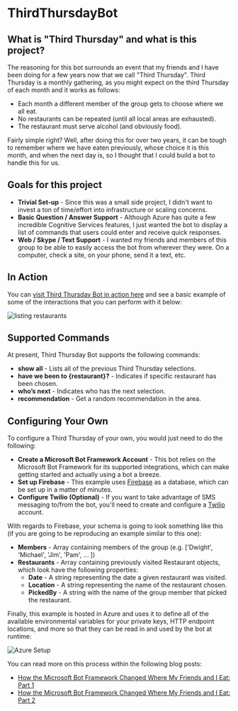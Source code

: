 # ThirdThursdayBot

## What is "Third Thursday" and what is this project?

The reasoning for this bot surrounds an event that my friends and I have been doing for a few years now that we call "Third Thursday". Third Thursday is a monthly gathering, as you might expect on the third Thursday of each month and it works as follows:

 - Each month a different member of the group gets to choose where we all eat.
 - No restaurants can be repeated (until all local areas are exhausted).
 - The restaurant must serve alcohol (and obviously food).

Fairly simple right? Well, after doing this for over two years, it can be tough to remember where we have eaten previously, whose choice it is this month, and when the next day is, so I thought that I could build a bot to handle this for us.

## Goals for this project

 - **Trivial Set-up** - Since this was a small side project, I didn't want to invest a ton of time/effort into infrastructure or scaling concerns.
 - **Basic Question / Answer Support** - Although Azure has quite a few incredible Cognitive Services features, I just wanted the bot to display a list of commands that users could enter and receive quick responses.
 - **Web / Skype / Text Support** - I wanted my friends and members of this group to be able to easily access the bot from wherever they were. On a computer, check a site, on your phone, send it a text, etc.
 
## In Action

You can [visit Third Thursday Bot in action here](http://thirdthursdaybot.azurewebsites.net/) and see a basic example of some of the interactions that you can perform with it below:

![listing restaurants](http://rion.io/content/images/2017/05/listing-restaurants.gif)

## Supported Commands

At present, Third Thursday Bot supports the following commands:

- **show all** - Lists all of the previous Third Thursday selections.
- **have we been to {restaurant}?** - Indicates if specific restaurant has been chosen.
- **who’s next** - Indicates who has the next selection.
- **recommendation** - Get a random recommendation in the area.

## Configuring Your Own

To configure a Third Thursday of your own, you would just need to do the following:

 - **Create a Microsoft Bot Framework Account** - This bot relies on the Microsoft Bot Framework for its supported integrations, which can make getting started and actually using a bot a breeze.
 - **Set up Firebase** - This example uses [Firebase](https://firebase.google.com/) as a database, which can be set up in a matter of minutes.
 - **Configure Twilio (Optional)** - If you want to take advantage of SMS messaging to/from the bot, you'll need to create and configure a [Twilio](https://www.twilio.com/) account.
 
With regards to Firebase, your schema is going to look something like this (if you are going to be reproducing an example similar to this one):
 
 - **Members** - Array containing members of the group (e.g. ['Dwight', 'Michael', 'Jim', 'Pam', ... ])
 - **Restaurants** - Array containing previously visited Restaurant objects, which look have the following properties:
     - **Date** - A string representing the date a given restaurant was visited.
     - **Location** - A string representing the name of the restaurant chosen.
     - **PickedBy** - A string with the name of the group member that picked the restaurant.

Finally, this example is hosted in Azure and uses it to define all of the available environmental variables for your private keys, HTTP endpoint locations, and more so that they can be 
read in and used by the bot at runtime:

![Azure Setup](https://rionghost.azurewebsites.net/content/images/2017/06/AppSettingsInAzure.PNG)

You can read more on this process within the following blog posts:
 
 - [How the Microsoft Bot Framework Changed Where My Friends and I Eat: Part 1](http://rion.io/2017/05/11/how-the-microsoft-bot-framework-changed-where-my-friends-and-i-eat-part-1/)
 - [How the Microsoft Bot Framework Changed Where My Friends and I Eat: Part 2](http://rion.io/2017/06/19/how-the-microsoft-bot-framework-changed-where-my-friends-and-i-eat-part-2/)
